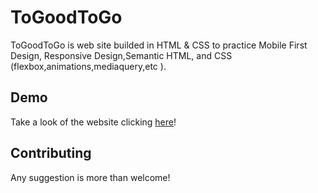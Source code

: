 # ToGoodToGo

ToGoodToGo is web site builded in HTML & CSS to practice Mobile First Design, Responsive Design,Semantic HTML, and CSS (flexbox,animations,mediaquery,etc ).

## Demo
Take a look of the website clicking [here](https://adaldin.github.io/adaldin.github.io./)!


## Contributing
Any suggestion is more than welcome!
